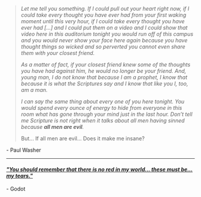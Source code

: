 > _Let me tell you something. If I could pull out your heart right now, if I could take every thought you have ever had from your first waking moment until this very hour, if I could take every thought you have ever had [...] and I could put them on a video and I could show that video here in this auditorium tonight you would run off of this campus and you would never show your face here again because you have thought things so wicked and so perverted you cannot even share them with your closest friend._
> 
> _As a matter of fact, if your closest friend knew some of the thoughts you have had against him, he would no longer be your friend. And, young man, I do not know that because I am a prophet, I know that because it is what the Scriptures say and I know that like you I, too, am a man._
>
> _I can say the same thing about every one of you here tonight. You would spend every ounce of energy to hide from everyone in this room what has gone through your mind just in the last hour. Don’t tell me Scripture is not right when it talks about all men having sinned because **all men are evil**._
>
> But... If all men are evil... Does it make me insane?

\- Paul Washer

----

#### [_"You should remember that there is no red in my world... these must be... my tears."_](https://www.youtube.com/watch?v=RlM9yTUsfUw)
\- Godot
